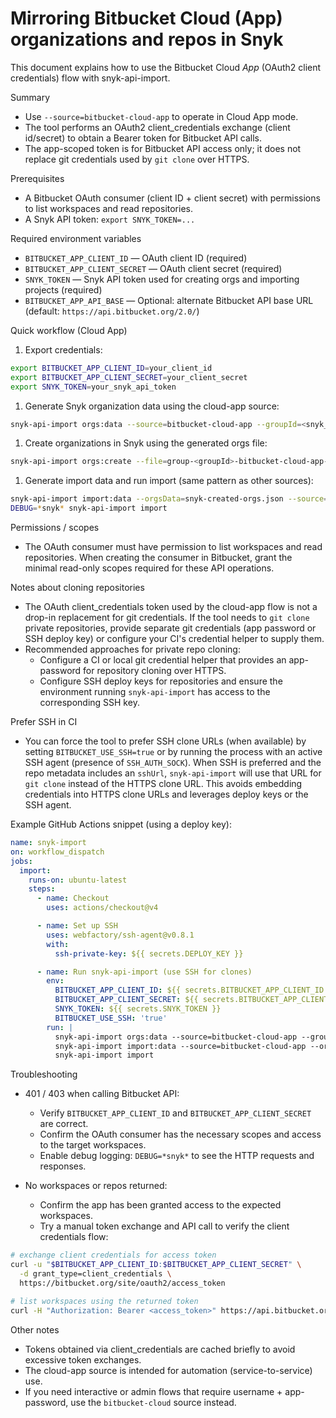 # Mirroring Bitbucket Cloud (App) organizations and repos in Snyk

This document explains how to use the Bitbucket Cloud *App* (OAuth2 client credentials) flow with snyk-api-import.

Summary

- Use `--source=bitbucket-cloud-app` to operate in Cloud App mode.
- The tool performs an OAuth2 client_credentials exchange (client id/secret) to obtain a Bearer token for Bitbucket API calls.
- The app-scoped token is for Bitbucket API access only; it does not replace git credentials used by `git clone` over HTTPS.

Prerequisites

- A Bitbucket OAuth consumer (client ID + client secret) with permissions to list workspaces and read repositories.
- A Snyk API token: `export SNYK_TOKEN=...`

Required environment variables

- `BITBUCKET_APP_CLIENT_ID` — OAuth client ID (required)
- `BITBUCKET_APP_CLIENT_SECRET` — OAuth client secret (required)
- `SNYK_TOKEN` — Snyk API token used for creating orgs and importing projects (required)
- `BITBUCKET_APP_API_BASE` — Optional: alternate Bitbucket API base URL (default: `https://api.bitbucket.org/2.0/`)

Quick workflow (Cloud App)

1. Export credentials:

```bash
export BITBUCKET_APP_CLIENT_ID=your_client_id
export BITBUCKET_APP_CLIENT_SECRET=your_client_secret
export SNYK_TOKEN=your_snyk_api_token
```

1. Generate Snyk organization data using the cloud-app source:

```bash
snyk-api-import orgs:data --source=bitbucket-cloud-app --groupId=<snyk_group_id>
```

1. Create organizations in Snyk using the generated orgs file:

```bash
snyk-api-import orgs:create --file=group-<groupId>-bitbucket-cloud-app-orgs.json
```

1. Generate import data and run import (same pattern as other sources):

```bash
snyk-api-import import:data --orgsData=snyk-created-orgs.json --source=bitbucket-cloud-app
DEBUG=*snyk* snyk-api-import import
```

Permissions / scopes

- The OAuth consumer must have permission to list workspaces and read repositories. When creating the consumer in Bitbucket, grant the minimal read-only scopes required for these API operations.

Notes about cloning repositories

- The OAuth client_credentials token used by the cloud-app flow is not a drop-in replacement for git credentials. If the tool needs to `git clone` private repositories, provide separate git credentials (app password or SSH deploy key) or configure your CI's credential helper to supply them.
- Recommended approaches for private repo cloning:
  - Configure a CI or local git credential helper that provides an app-password for repository cloning over HTTPS.
  - Configure SSH deploy keys for repositories and ensure the environment running `snyk-api-import` has access to the corresponding SSH key.

Prefer SSH in CI

- You can force the tool to prefer SSH clone URLs (when available) by setting `BITBUCKET_USE_SSH=true` or by running the process with an active SSH agent (presence of `SSH_AUTH_SOCK`). When SSH is preferred and the repo metadata includes an `sshUrl`, `snyk-api-import` will use that URL for `git clone` instead of the HTTPS clone URL. This avoids embedding credentials into HTTPS clone URLs and leverages deploy keys or the SSH agent.

Example GitHub Actions snippet (using a deploy key):

```yaml
name: snyk-import
on: workflow_dispatch
jobs:
  import:
    runs-on: ubuntu-latest
    steps:
      - name: Checkout
        uses: actions/checkout@v4

      - name: Set up SSH
        uses: webfactory/ssh-agent@v0.8.1
        with:
          ssh-private-key: ${{ secrets.DEPLOY_KEY }}

      - name: Run snyk-api-import (use SSH for clones)
        env:
          BITBUCKET_APP_CLIENT_ID: ${{ secrets.BITBUCKET_APP_CLIENT_ID }}
          BITBUCKET_APP_CLIENT_SECRET: ${{ secrets.BITBUCKET_APP_CLIENT_SECRET }}
          SNYK_TOKEN: ${{ secrets.SNYK_TOKEN }}
          BITBUCKET_USE_SSH: 'true'
        run: |
          snyk-api-import orgs:data --source=bitbucket-cloud-app --groupId=mygroup
          snyk-api-import import:data --source=bitbucket-cloud-app --orgsData=snyk-created-orgs.json
          snyk-api-import import
```

Troubleshooting

- 401 / 403 when calling Bitbucket API:
  - Verify `BITBUCKET_APP_CLIENT_ID` and `BITBUCKET_APP_CLIENT_SECRET` are correct.
  - Confirm the OAuth consumer has the necessary scopes and access to the target workspaces.
  - Enable debug logging: `DEBUG=*snyk*` to see the HTTP requests and responses.

- No workspaces or repos returned:
  - Confirm the app has been granted access to the expected workspaces.
  - Try a manual token exchange and API call to verify the client credentials flow:

```bash
# exchange client credentials for access token
curl -u "$BITBUCKET_APP_CLIENT_ID:$BITBUCKET_APP_CLIENT_SECRET" \
  -d grant_type=client_credentials \
  https://bitbucket.org/site/oauth2/access_token

# list workspaces using the returned token
curl -H "Authorization: Bearer <access_token>" https://api.bitbucket.org/2.0/workspaces
```

Other notes

- Tokens obtained via client_credentials are cached briefly to avoid excessive token exchanges.
- The cloud-app source is intended for automation (service-to-service) use.
- If you need interactive or admin flows that require username + app-password, use the `bitbucket-cloud` source instead.
